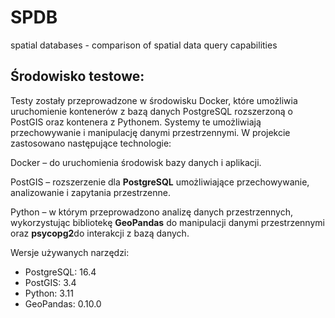 # SPDB
spatial databases - comparison of spatial data query capabilities

## Środowisko testowe: 
Testy zostały przeprowadzone w środowisku Docker, które umożliwia uruchomienie kontenerów z bazą danych PostgreSQL rozszerzoną o PostGIS oraz kontenera z Pythonem. Systemy te umożliwiają przechowywanie i manipulację danymi przestrzennymi. W projekcie zastosowano następujące technologie:

Docker – do uruchomienia środowisk bazy danych i aplikacji.

PostGIS – rozszerzenie dla **PostgreSQL** umożliwiające przechowywanie, analizowanie i zapytania przestrzenne.

Python – w którym przeprowadzono analizę danych przestrzennych, wykorzystując bibliotekę **GeoPandas** do manipulacji danymi przestrzennymi oraz **psycopg2**do interakcji z bazą danych.

Wersje używanych narzędzi:
- PostgreSQL: 16.4
- PostGIS: 3.4
- Python: 3.11
- GeoPandas: 0.10.0

